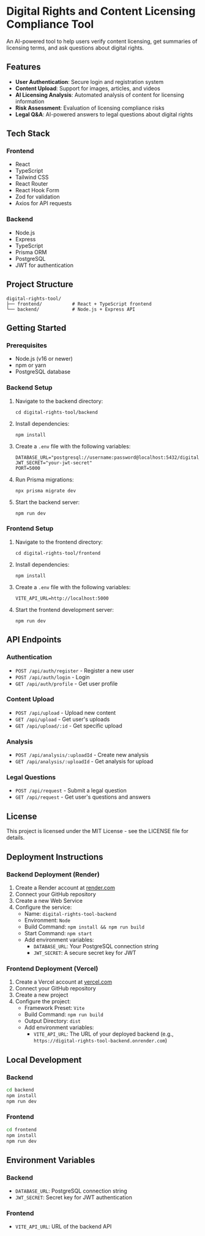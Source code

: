 # Digital Rights and Content Licensing Compliance Tool

An AI-powered tool to help users verify content licensing, get summaries of licensing terms, and ask questions about digital rights.

## Features

- **User Authentication**: Secure login and registration system
- **Content Upload**: Support for images, articles, and videos
- **AI Licensing Analysis**: Automated analysis of content for licensing information
- **Risk Assessment**: Evaluation of licensing compliance risks
- **Legal Q&A**: AI-powered answers to legal questions about digital rights

## Tech Stack

### Frontend

- React
- TypeScript
- Tailwind CSS
- React Router
- React Hook Form
- Zod for validation
- Axios for API requests

### Backend

- Node.js
- Express
- TypeScript
- Prisma ORM
- PostgreSQL
- JWT for authentication

## Project Structure

```
digital-rights-tool/
├── frontend/           # React + TypeScript frontend
└── backend/            # Node.js + Express API
```

## Getting Started

### Prerequisites

- Node.js (v16 or newer)
- npm or yarn
- PostgreSQL database

### Backend Setup

1. Navigate to the backend directory:

   ```
   cd digital-rights-tool/backend
   ```

2. Install dependencies:

   ```
   npm install
   ```

3. Create a `.env` file with the following variables:

   ```
   DATABASE_URL="postgresql://username:password@localhost:5432/digital_rights_tool"
   JWT_SECRET="your-jwt-secret"
   PORT=5000
   ```

4. Run Prisma migrations:

   ```
   npx prisma migrate dev
   ```

5. Start the backend server:
   ```
   npm run dev
   ```

### Frontend Setup

1. Navigate to the frontend directory:

   ```
   cd digital-rights-tool/frontend
   ```

2. Install dependencies:

   ```
   npm install
   ```

3. Create a `.env` file with the following variables:

   ```
   VITE_API_URL=http://localhost:5000
   ```

4. Start the frontend development server:
   ```
   npm run dev
   ```

## API Endpoints

### Authentication

- `POST /api/auth/register` - Register a new user
- `POST /api/auth/login` - Login
- `GET /api/auth/profile` - Get user profile

### Content Upload

- `POST /api/upload` - Upload new content
- `GET /api/upload` - Get user's uploads
- `GET /api/upload/:id` - Get specific upload

### Analysis

- `POST /api/analysis/:uploadId` - Create new analysis
- `GET /api/analysis/:uploadId` - Get analysis for upload

### Legal Questions

- `POST /api/request` - Submit a legal question
- `GET /api/request` - Get user's questions and answers

## License

This project is licensed under the MIT License - see the LICENSE file for details.

## Deployment Instructions

### Backend Deployment (Render)

1. Create a Render account at [render.com](https://render.com/)
2. Connect your GitHub repository
3. Create a new Web Service
4. Configure the service:
   - Name: `digital-rights-tool-backend`
   - Environment: `Node`
   - Build Command: `npm install && npm run build`
   - Start Command: `npm start`
   - Add environment variables:
     - `DATABASE_URL`: Your PostgreSQL connection string
     - `JWT_SECRET`: A secure secret key for JWT

### Frontend Deployment (Vercel)

1. Create a Vercel account at [vercel.com](https://vercel.com/)
2. Connect your GitHub repository
3. Create a new project
4. Configure the project:
   - Framework Preset: `Vite`
   - Build Command: `npm run build`
   - Output Directory: `dist`
   - Add environment variables:
     - `VITE_API_URL`: The URL of your deployed backend (e.g., `https://digital-rights-tool-backend.onrender.com`)

## Local Development

### Backend

```bash
cd backend
npm install
npm run dev
```

### Frontend

```bash
cd frontend
npm install
npm run dev
```

## Environment Variables

### Backend

- `DATABASE_URL`: PostgreSQL connection string
- `JWT_SECRET`: Secret key for JWT authentication

### Frontend

- `VITE_API_URL`: URL of the backend API
